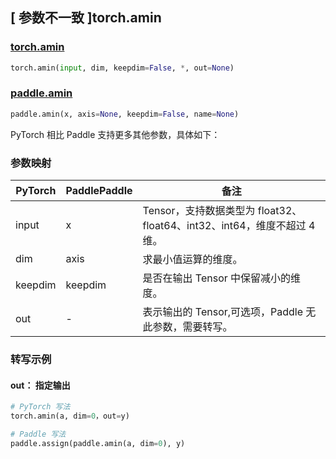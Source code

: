 ## [ 参数不一致 ]torch.amin

### [torch.amin](https://pytorch.org/docs/stable/generated/torch.amin.html)

```python
torch.amin(input, dim, keepdim=False, *, out=None)
```

### [paddle.amin](https://www.paddlepaddle.org.cn/documentation/docs/zh/develop/api/paddle/amin_cn.html#amin)

```python
paddle.amin(x, axis=None, keepdim=False, name=None)
```

PyTorch 相比 Paddle 支持更多其他参数，具体如下：

### 参数映射

| PyTorch | PaddlePaddle | 备注 |
| ------- | ------------ | -- |
| input   | x            | Tensor，支持数据类型为 float32、float64、int32、int64，维度不超过 4 维。 |
| dim     | axis         | 求最小值运算的维度。 |
| keepdim | keepdim      | 是否在输出 Tensor 中保留减小的维度。 |
| out     | -            | 表示输出的 Tensor,可选项，Paddle 无此参数，需要转写。 |

### 转写示例

#### out： 指定输出

```python
# PyTorch 写法
torch.amin(a, dim=0，out=y)

# Paddle 写法
paddle.assign(paddle.amin(a, dim=0), y)
```
